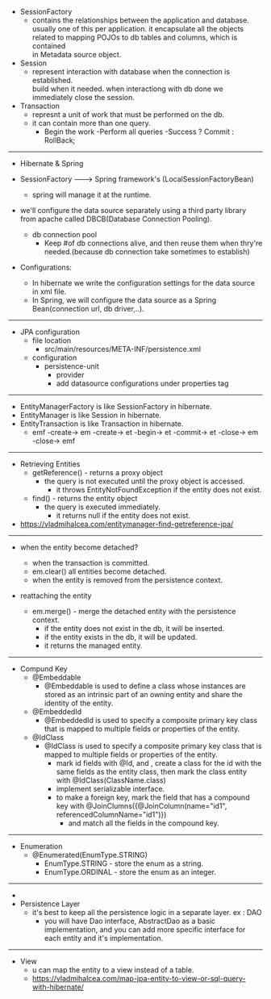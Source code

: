 - SessionFactory 
	- contains the relationships between the application and  database.
	<br>usually one of this per application. it encapsulate all the objects 
	<br>related to mapping POJOs to db tables and columns, which is contained 
	<br>in Metadata source object.
- Session
	- represent interaction with database when the connection is established.
	<br>build when it needed. when interactiong with db done we immediately close the session.
- Transaction
	- represnt a unit of work that must be performed on the db.
	- it can contain more than one query.
		- Begin the work -Perform all queries -Success ? Commit : RollBack;
	
---

- Hibernate & Spring

- SessionFactory ---> Spring framework's (LocalSessionFactoryBean) 
  - spring will manage it at the runtime.

- we'll configure the data source separately using a third party library from apache called DBCB(Database Connection Pooling).
  - db connection pool
	- Keep #of db connections alive, and then reuse them when thry're needed.(because db connection take sometimes to establish)

- Configurations:
	- In hibernate we write the configuration settings for the data source in xml file.
	- In Spring, we will configure the data source as a Spring Bean(connection url, db driver,..).

---
- JPA configuration
  - file location
    - src/main/resources/META-INF/persistence.xml
  - configuration
    - persistence-unit
	  - provider
	  - add datasource configurations under properties tag
	
---
- EntityManagerFactory is like SessionFactory in hibernate.
- EntityManager is like Session in hibernate.
- EntityTransaction is like Transaction in hibernate.
  - emf -create-> em -create-> et -begin-> et -commit-> et -close-> em -close-> emf
---
- Retrieving Entities
  - getReference() - returns a proxy object
    - the query is not executed until the proxy object is accessed.
	  - it throws EntityNotFoundException if the entity does not exist.
  - find() - returns the entity object
	- the query is executed immediately.
	  - it returns null if the entity does not exist.
- https://vladmihalcea.com/entitymanager-find-getreference-jpa/
---
- when the entity become detached?
  - when the transaction is committed.
  - em.clear() all entities become detached.
  - when the entity is removed from the persistence context.

- reattaching the entity
  - em.merge() - merge the detached entity with the persistence context.
    - if the entity does not exist in the db, it will be inserted.
	- if the entity exists in the db, it will be updated. 
	- it returns the managed entity.
---
- Compund Key
  - @Embeddable
	- @Embeddable is used to define a class whose instances are stored as an intrinsic part of an owning entity and share the identity of the entity.
  - @EmbeddedId
	- @EmbeddedId is used to specify a composite primary key class that is mapped to multiple fields or properties of the entity.
  - @IdClass
	- @IdClass is used to specify a composite primary key class that is mapped to multiple fields or properties of the entity.
	  - mark id fields with @Id, and , create a class for the id with the same fields as the entity class, then mark the class entity with @IdClass(ClassName.class)
	  - implement serializable interface.
	  - to make a foreign key, mark the field that has a compound key with @JoinClumns({@JoinColumn(name="id1", referencedColumnName="id1")})
	    - and match all the fields in the compound key.
---
- Enumeration
  - @Enumerated(EnumType.STRING)
	- EnumType.STRING - store the enum as a string.
	- EnumType.ORDINAL - store the enum as an integer.
---
- 
- Persistence Layer
  - it's best to keep all the persistence logic in a separate layer. ex : DAO
    - you will have Dao interface, AbstractDao as a basic implementation, and you can add more specific interface for each entity and it's implementation. 
---
- View
  - u can map the entity to a view instead of a table.
  - https://vladmihalcea.com/map-jpa-entity-to-view-or-sql-query-with-hibernate/